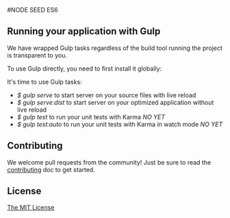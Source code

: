 #NODE SEED ES6

## Running your application with Gulp

We have wrapped Gulp tasks regardless of the build tool running the project is transparent to you.

To use Gulp directly, you need to first install it globally:

It's time to use Gulp tasks:
- *$ gulp serve* to start server on your source files with live reload
- *$ gulp serve:dist* to start server on your optimized application without live reload
- *$ gulp test* to run your unit tests with Karma *NO YET*
- *$ gulp test:auto* to run your unit tests with Karma in watch mode *NO YET*

## Contributing
We welcome pull requests from the community! Just be sure to read the [contributing]() doc to get started.

## License
[The MIT License](LICENSE.md)
